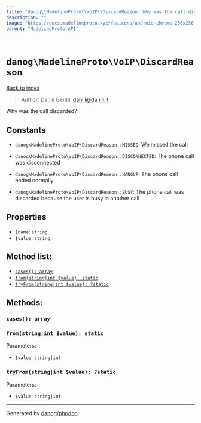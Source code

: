 ```yaml
---
title: "danog\\MadelineProto\\VoIP\\DiscardReason: Why was the call discarded?"
description: ""
image: "https://docs.madelineproto.xyz/favicons/android-chrome-256x256.png"
parent: "MadelineProto API"

---
```

# `danog\MadelineProto\VoIP\DiscardReason`
[Back to index](../../../index.html)

> Author: Daniil Gentili <daniil@daniil.it>  
  

Why was the call discarded?  




## Constants
* `danog\MadelineProto\VoIP\DiscardReason::MISSED`: We missed the call

* `danog\MadelineProto\VoIP\DiscardReason::DISCONNECTED`: The phone call was disconnected

* `danog\MadelineProto\VoIP\DiscardReason::HANGUP`: The phone call ended normally

* `danog\MadelineProto\VoIP\DiscardReason::BUSY`: The phone call was discarded because the user is busy in another call

## Properties
* `$name`: `string` 
* `$value`: `string` 

## Method list:
* [`cases(): array`](#cases-array)
* [`from(string|int $value): static`](#from-string-int-value-static)
* [`tryFrom(string|int $value): ?static`](#tryfrom-string-int-value-static)

## Methods:
### `cases(): array`





### `from(string|int $value): static`




Parameters:

* `$value`: `string|int`   



### `tryFrom(string|int $value): ?static`




Parameters:

* `$value`: `string|int`   



---
Generated by [danog/phpdoc](https://phpdoc.daniil.it)
